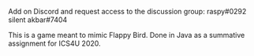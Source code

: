 
Add on Discord and request access to the discussion group:
raspy#0292
silent akbar#7404

This is a game meant to mimic Flappy Bird. Done in Java as a summative assignment for ICS4U 2020.